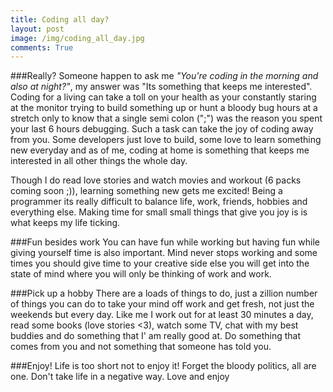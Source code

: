 ```yaml
---
title: Coding all day?
layout: post
image: /img/coding_all_day.jpg
comments: True
---
```


###Really?
Someone  happen to ask me *"You're coding in the morning and also at night?"*, my answer was "Its something that keeps me interested".
Coding for a living can take a toll on your health as your constantly staring at the monitor trying to build something up or hunt a bloody bug
hours at a stretch only to know that a single semi colon (";") was the reason you spent your last 6 hours debugging.
Such a task can take the joy of coding away from you. Some developers just love to build, some love to learn something new everyday and as of 
me, coding at home is something that keeps me interested in all other things the whole day. 

Though I do read love stories and watch movies and workout (6 packs coming soon ;)), learning something new gets me excited!
Being a programmer its really difficult to balance life, work, friends, hobbies and everything else. Making time for small small things
that give you joy is is what keeps my life ticking. 

###Fun besides work
You can have fun while working but having fun while giving yourself time is also important. Mind never stops working and some times you should
give time to your creative side else you will get into the state of mind where you will only be thinking of work and work.

###Pick up a hobby
There are a loads of things to do, just a zillion number of things you can do to take your mind off work and get fresh, not just the weekends but every day.
Like me I work out for at least 30 minutes a day, read some books (love stories <3), watch some TV, chat with my best buddies and do something that I' am really good at.
Do something that comes from you and not something that someone has told you.

###Enjoy!
Life is too short not to enjoy it! Forget the bloody politics, all are one. Don't take life in a negative way. Love and enjoy









